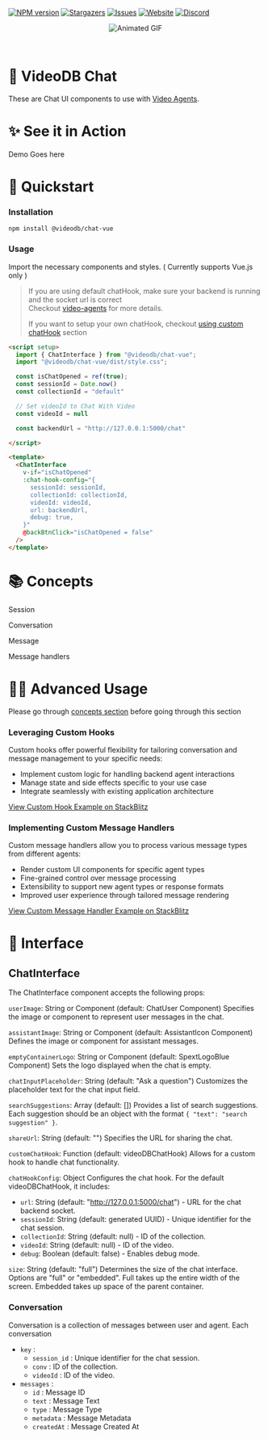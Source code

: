 [![NPM version][npm-shield]][npm-url]
[![Stargazers][stars-shield]][stars-url]
[![Issues][issues-shield]][issues-url]
[![Website][website-shield]][website-url]
[![Discord][discord-shield]][discord-url]

<p align="center">
  <img src="https://media.tenor.com/dt1etVruHGAAAAAi/rylsee-tooshytorap.gif" alt="Animated GIF">
</p>
<br />
<!-- <p align="center">
  <a href="https://videodb.io/">
    <img src="https://codaio.imgix.net/docs/_s5lUnUCIU/blobs/bl-RgjcFrrJjj/d3cbc44f8584ecd42f2a97d981a144dce6a66d83ddd5864f723b7808c7d1dfbc25034f2f25e1b2188e78f78f37bcb79d3c34ca937cbb08ca8b3da1526c29da9a897ab38eb39d084fd715028b7cc60eb595c68ecfa6fa0bb125ec2b09da65664a4f172c2f" alt="Logo" width="300" height="">
  </a>

  <h3 align="center">VideoDB Chat</h3>

  <p align="center">
    Chat UI Components for <a href="https://github.com/video-db/video-agents">  Video Agents</a>
    <br />
    <a href=""><strong>View Demo »</strong></a>
    <br />
    <br />
    <a href="https://github.com/video-db/videodb-chat/issues">Report Bug</a>
    ·
    <a href="https://github.com/video-db/videodb-chat/issues">Request Feature</a>
  </p>
</p> -->

# 💬 VideoDB Chat

These are Chat UI components to use with [Video Agents](https://github.com/video-db/video-agents).

# ✨ See it in Action

Demo Goes here

# 🚀 Quickstart

### Installation

```
npm install @videodb/chat-vue
```

### Usage

Import the necessary components and styles. ( Currently supports Vue.js only )

>If you are using default chatHook, make sure your backend is running and the socket url is correct  
>Checkout [video-agents](https://github.com/video-db/video-agents) for more details.  
> 
> If you want to setup your own chatHook, checkout [using custom chatHook](#using-custom-chatHook) section

```html
<script setup>
  import { ChatInterface } from "@videodb/chat-vue";
  import "@videodb/chat-vue/dist/style.css";

  const isChatOpened = ref(true);
  const sessionId = Date.now()
  const collectionId = "default" 

  // Set videoId to Chat With Video
  const videoId = null

  const backendUrl = "http://127.0.0.1:5000/chat"

</script>

<template>
  <ChatInterface
    v-if="isChatOpened"
    :chat-hook-config="{
      sessionId: sessionId,
      collectionId: collectionId,
      videoId: videoId,
      url: backendUrl,
      debug: true,
    }"
    @backBtnClick="isChatOpened = false"
  />
</template>
```

# 📚 Concepts

Session

Conversation

Message

Message handlers

# 🧑‍💻 Advanced Usage

Please go through [concepts section](#-concepts) before going through this section

### Leveraging Custom Hooks

Custom hooks offer powerful flexibility for tailoring conversation and message management to your specific needs:

- Implement custom logic for handling backend agent interactions
- Manage state and side effects specific to your use case
- Integrate seamlessly with existing application architecture

[View Custom Hook Example on StackBlitz](link-to-stackblitz-example)

### Implementing Custom Message Handlers

Custom message handlers allow you to process various message types from different agents:

- Render custom UI components for specific agent types
- Fine-grained control over message processing
- Extensibility to support new agent types or response formats
- Improved user experience through tailored message rendering

[View Custom Message Handler Example on StackBlitz](link-to-stackblitz-example)

# 📡 Interface

## ChatInterface

The ChatInterface component accepts the following props:

`userImage`: String or Component (default: ChatUser Component)
Specifies the image or component to represent user messages in the chat.

`assistantImage`: String or Component (default: AssistantIcon Component)
Defines the image or component for assistant messages.

`emptyContainerLogo`: String or Component (default: SpextLogoBlue Component)
Sets the logo displayed when the chat is empty.

`chatInputPlaceholder`: String (default: "Ask a question")
Customizes the placeholder text for the chat input field.

`searchSuggestions`: Array (default: [])
Provides a list of search suggestions. Each suggestion should be an object with the format `{ "text": "search suggestion" }`.

`shareUrl`: String (default: "")
Specifies the URL for sharing the chat.

`customChatHook`: Function (default: videoDBChatHook)
Allows for a custom hook to handle chat functionality.

`chatHookConfig`: Object
Configures the chat hook. For the default videoDBChatHook, it includes:

- `url`: String (default: "http://127.0.0.1:5000/chat") - URL for the chat backend socket.
- `sessionId`: String (default: generated UUID) - Unique identifier for the chat session.
- `collectionId`: String (default: null) - ID of the collection.
- `videoId`: String (default: null) - ID of the video.
- `debug`: Boolean (default: false) - Enables debug mode.

`size`: String (default: "full")
Determines the size of the chat interface. Options are "full" or "embedded".
Full takes up the entire width of the screen.
Embedded takes up space of the parent container.

### Conversation
Conversation is a collection of messages between user and agent. Each conversation 
- `key` : 
  - `session_id` : Unique identifier for the chat session.
  - `conv` : ID of the collection.
  - `videoId` : ID of the video.
- `messages` : 
  - `id` : Message ID
  - `text` : Message Text
  - `type` : Message Type
  - `metadata` : Message Metadata
  - `createdAt` : Message Created At

[npm-shield]: https://img.shields.io/npm/v/@videodb/chat-vue?style=for-the-badge
[npm-url]: https://www.npmjs.com/package/@videodb/chat-vue
[discord-shield]: https://img.shields.io/badge/dynamic/json?style=for-the-badge&url=https://discord.com/api/invites/py9P639jGz?with_counts=true&query=$.approximate_member_count&logo=discord&logoColor=blue&color=green&label=discord
[discord-url]: https://discord.com/invite/py9P639jGz
[stars-shield]: https://img.shields.io/github/stars/video-db/videodb-chat.svg?style=for-the-badge
[stars-url]: https://github.com/video-db/videodb-chat/stargazers
[issues-shield]: https://img.shields.io/github/issues/video-db/videodb-chat.svg?style=for-the-badge
[issues-url]: https://github.com/video-db/videodb-chat/issues
[website-shield]: https://img.shields.io/website?url=https%3A%2F%2Fvideodb.io%2F&style=for-the-badge&label=videodb.io
[website-url]: https://videodb.io/

```

```
